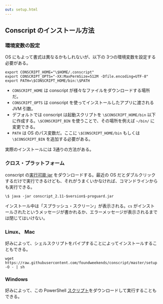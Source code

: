 ```yaml
---
out: setup.html
---
```


  [runnable]: https://dl.bintray.com/foundweekends/maven-releases/org/foundweekends/conscript/conscript_2.11/$version$/conscript_2.11-$version$-proguard.jar
  [ps]: https://raw.githubusercontent.com/foundweekends/conscript/master/setup.ps1

Conscript のインストール方法
--------------------------

### 環境変数の設定

OS にもよって書式は異なるかもしれないが、以下の 3つの環境変数を設定する必要がある。

    export CONSCRIPT_HOME="\$HOME/.conscript"
    export CONSCRIPT_OPTS="-XX:MaxPermSize=512M -Dfile.encoding=UTF-8"
    export PATH=\$CONSCRIPT_HOME/bin:\$PATH

- `CONSCRIPT_HOME` は conscript が様々なファイルをダウンロードする場所だ。
- `CONSCRIPT_OPTS` は conscript を使ってインストールしたアプリに渡される JVM 引数。
- デフォルトでは conscript は起動スクリプトを `\$CONSCRIPT_HOME/bin` 以下に作成する。`\$CONSCRIPT_BIN` を使うことで、その場所を例えば `~/bin/` に変更できる。
- `PATH` は OS のパス変数だ。ここに `\$CONSCRIPT_HOME/bin` もしくは　`\$CONSCRIPT_BIN` を追加する必要がある。

実際のインストールには 3通りの方法がある。

### クロス・プラットフォーム

conscript の[実行可能 jar][runnable] をダウンロードする。最近の OS だとダブルクリックするだけで実行できるけども、それがうまくいかなければ、コマンドラインからも実行できる。

```
\$ java -jar conscript_2.11-$version$-proguard.jar
```

インストール中は「スプラッシュ・スクリーン」が表示される。`cs` がインストールされたというメッセージが書かれるか、エラーメッセージが表示されるまでは閉じてはいけない。

### Linux、 Mac

好みによって、シェルスクリプトをパイプすることによってインストールすることもできる。

```
wget https://raw.githubusercontent.com/foundweekends/conscript/master/setup.sh -O - | sh
```

### Windows

好みによって、この PowerShell [スクリプト][ps]をダウンロードして実行することもできる。
